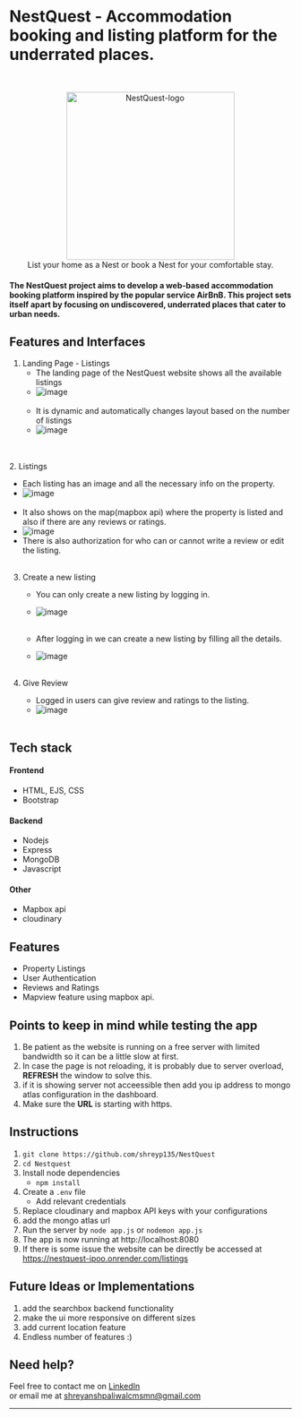 
 # NestQuest - Accommodation booking and listing platform for the underrated places.
<br>

<p align="center">
<a href="https://nestquest-ipoo.onrender.com/listings">
<img src="https://res.cloudinary.com/dahhchuj8/image/upload/v1716811345/Screenshot_2024-05-27_171708-modified_qpespx.png" height="300px" alt="NestQuest-logo"/>
</a>
 <br>
List your home as a Nest or book a Nest for your comfortable stay.

</p>

<h4> The NestQuest project aims to develop a web-based accommodation booking platform inspired by the popular
service AirBnB. This project sets itself apart by focusing on undiscovered, underrated places that cater to urban
needs.
</h4>

## Features and Interfaces

1. Landing Page - Listings <br>
   - The landing page of the NestQuest website shows all the available listings
   - ![image](https://res.cloudinary.com/dahhchuj8/image/upload/v1716811700/Screenshot_2024-05-27_173808_dclzil.png)
 <br><br>
   - It is dynamic and automatically changes layout based on the number of listings 
   - ![image](https://res.cloudinary.com/dahhchuj8/image/upload/v1716814449/Screenshot_2024-05-27_182354_hpx8vr.png)
   
 <br><br>
2. Listings <br>
   - Each listing has an image and all the necessary info on the property.
   - ![image](https://res.cloudinary.com/dahhchuj8/image/upload/v1716814638/Screenshot_2024-05-27_182704_mgbbzy.png)
    <br><br>
   - It also shows on the map(mapbox api) where the property is listed and also if there are any reviews or ratings. 
   - ![image](https://res.cloudinary.com/dahhchuj8/image/upload/v1716814763/Screenshot_2024-05-27_182747_eppqwz.png)
    <br>
   - There is also authorization for who can or cannot write a review or edit the listing.
    <br><br>
3. Create a new listing <br>
   - You can only create a new listing by logging in.
   - ![image](https://res.cloudinary.com/dahhchuj8/image/upload/v1716814841/Screenshot_2024-05-27_183029_cpsoh1.png)
        <br><br>

   - After logging in we can create a new listing by filling all the details. 
   - ![image](https://res.cloudinary.com/dahhchuj8/image/upload/v1716816853/Screenshot_2024-05-27_190255_elyezy.png)
    <br><br>

4. Give Review <br>
   - Logged in users can give review and ratings to the listing. 
   - ![image](https://res.cloudinary.com/dahhchuj8/image/upload/v1716816961/Screenshot_2024-05-27_190509_jvttni.png)
    <br><br>


## Tech stack

#### Frontend
- HTML, EJS, CSS
- Bootstrap
#### Backend
- Nodejs
- Express
- MongoDB
- Javascript
#### Other
- Mapbox api
- cloudinary

## Features

- Property Listings
- User Authentication
- Reviews and Ratings
- Mapview feature using mapbox api.

## Points to keep in mind while testing the app

1. Be patient as the  website is running on a free server with limited bandwidth so it can be a little slow at first.
2. In case the page is not reloading, it is probably due to server overload, **REFRESH** the window to solve this.
3. if it is showing server not acceessible then add you ip address to mongo atlas configuration in the dashboard.
4. Make sure the **URL** is starting with https.

## Instructions


1. `git clone https://github.com/shreyp135/NestQuest` 
2. `cd Nestquest`
3. Install node dependencies 
   - `npm install`
4. Create a `.env` file 
   - Add relevant credentials
5. Replace cloudinary and mapbox API keys with your configurations
6. add the mongo atlas url 
5. Run the server by `node app.js` or `nodemon app.js`
6. The app is now running at http://localhost:8080
7. If there is some issue the website can be directly be accessed at https://nestquest-ipoo.onrender.com/listings

## Future Ideas or Implementations

1. add the searchbox backend functionality
2. make the ui more responsive on different sizes
3. add current location feature
4. Endless number of features :)

## Need help?

Feel free to contact me on [LinkedIn](https://www.linkedin.com/in/shreyanshpaliwal135/) <br>
or email me at shreyanshpaliwalcmsmn@gmail.com


---------                             
